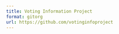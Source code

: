 ```yaml
---
title: Voting Information Project
format: gitorg
url: https://github.com/votinginfoproject
---
```

